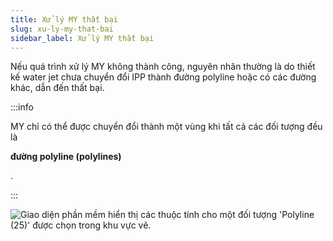 ```yaml
---
title: Xử lý MY thất bại
slug: xu-ly-my-that-bai
sidebar_label: Xử lý MY thất bại
---
```


Nếu quá trình xử lý MY không thành công, nguyên nhân thường là do thiết kế water jet chưa chuyển đổi IPP thành đường polyline hoặc có các đường khác, dẫn đến thất bại.

:::info

MY chỉ có thể được chuyển đổi thành một vùng khi tất cả các đối tượng đều là 

**đường polyline (polylines)**

.

:::

![Giao diện phần mềm hiển thị các thuộc tính cho một đối tượng 'Polyline (25)' được chọn trong khu vực vẽ.](https://storage.googleapis.com/jegavn_kb/images/a33bdc0e5e8c4a8c8e2e4d0e61293e86.png)